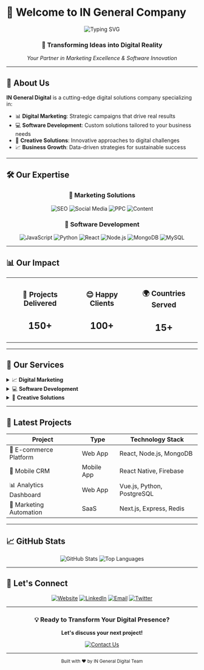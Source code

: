 # 🌟 Welcome to IN General Company

<div align="center">
  <img src="https://readme-typing-svg.herokuapp.com?font=Fira+Code&size=35&duration=3000&pause=1000&color=2F81F7&center=true&vCenter=true&width=600&lines=IN+General+Digital;Digital+Solutions+Experts;Marketing+%26+Software" alt="Typing SVG" />
</div>

<div align="center">
  <h3>🚀 Transforming Ideas into Digital Reality</h3>
  <p><em>Your Partner in Marketing Excellence & Software Innovation</em></p>
</div>

---

## 🎯 About Us

**IN General Digital** is a cutting-edge digital solutions company specializing in:

- 📊 **Digital Marketing**: Strategic campaigns that drive real results
- 💻 **Software Development**: Custom solutions tailored to your business needs
- 🎨 **Creative Solutions**: Innovative approaches to digital challenges
- 📈 **Business Growth**: Data-driven strategies for sustainable success

---

## 🛠️ Our Expertise

<div align="center">

### 💼 Marketing Solutions
![SEO](https://img.shields.io/badge/SEO-Optimization-green?style=for-the-badge&logo=google)
![Social Media](https://img.shields.io/badge/Social-Media-blue?style=for-the-badge&logo=facebook)
![PPC](https://img.shields.io/badge/PPC-Advertising-red?style=for-the-badge&logo=googleads)
![Content](https://img.shields.io/badge/Content-Marketing-orange?style=for-the-badge&logo=medium)

### 🔧 Software Development
![JavaScript](https://img.shields.io/badge/JavaScript-F7DF1E?style=for-the-badge&logo=javascript&logoColor=black)
![Python](https://img.shields.io/badge/Python-3776AB?style=for-the-badge&logo=python&logoColor=white)
![React](https://img.shields.io/badge/React-20232A?style=for-the-badge&logo=react&logoColor=61DAFB)
![Node.js](https://img.shields.io/badge/Node.js-43853D?style=for-the-badge&logo=node.js&logoColor=white)
![MongoDB](https://img.shields.io/badge/MongoDB-4EA94B?style=for-the-badge&logo=mongodb&logoColor=white)
![MySQL](https://img.shields.io/badge/MySQL-00000F?style=for-the-badge&logo=mysql&logoColor=white)

</div>

---

## 📊 Our Impact

<div align="center">
  <table>
    <tr>
      <td align="center">
        <h3>🎯 Projects Delivered</h3>
        <h2>150+</h2>
      </td>
      <td align="center">
        <h3>😊 Happy Clients</h3>
        <h2>100+</h2>
      </td>
      <td align="center">
        <h3>🌍 Countries Served</h3>
        <h2>15+</h2>
      </td>
    </tr>
  </table>
</div>

---

## 🌟 Our Services

<details>
<summary>📈 <strong>Digital Marketing</strong></summary>

- **SEO & SEM**: Boost your online visibility
- **Social Media Management**: Engage your audience effectively
- **Content Creation**: Compelling content that converts
- **Email Marketing**: Nurture leads and retain customers
- **Analytics & Reporting**: Data-driven insights for growth

</details>

<details>
<summary>💻 <strong>Software Development</strong></summary>

- **Web Applications**: Responsive, fast, and user-friendly
- **Mobile Apps**: iOS and Android development
- **E-commerce Solutions**: Complete online store setups
- **API Development**: Seamless integrations
- **Database Design**: Optimized data management

</details>

<details>
<summary>🎨 <strong>Creative Solutions</strong></summary>

- **UI/UX Design**: Beautiful and intuitive interfaces
- **Branding**: Complete brand identity packages
- **Graphic Design**: Visual content that stands out
- **Video Production**: Engaging multimedia content

</details>

---

## 🚀 Latest Projects

<div align="center">
  
| Project | Type | Technology Stack |
|---------|------|------------------|
| 🛒 E-commerce Platform | Web App | React, Node.js, MongoDB |
| 📱 Mobile CRM | Mobile App | React Native, Firebase |
| 📊 Analytics Dashboard | Web App | Vue.js, Python, PostgreSQL |
| 🎯 Marketing Automation | SaaS | Next.js, Express, Redis |

</div>

---

## 📈 GitHub Stats

<div align="center">
  <img src="https://github-readme-stats.vercel.app/api?username=YourGitHubUsername&show_icons=true&theme=tokyonight&hide_border=true" alt="GitHub Stats" />
  <img src="https://github-readme-stats.vercel.app/api/top-langs/?username=YourGitHubUsername&layout=compact&theme=tokyonight&hide_border=true" alt="Top Languages" />
</div>

---

## 🤝 Let's Connect

<div align="center">
  
[![Website](https://img.shields.io/badge/Website-000000?style=for-the-badge&logo=About.me&logoColor=white)](https://yourwebsite.com)
[![LinkedIn](https://img.shields.io/badge/LinkedIn-0077B5?style=for-the-badge&logo=linkedin&logoColor=white)](https://linkedin.com/company/in-general-digital)
[![Email](https://img.shields.io/badge/Email-D14836?style=for-the-badge&logo=gmail&logoColor=white)](mailto:contact@ingeneraldigital.com)
[![Twitter](https://img.shields.io/badge/Twitter-1DA1F2?style=for-the-badge&logo=twitter&logoColor=white)](https://twitter.com/ingeneraldigital)

</div>

---

<div align="center">
  
### 💡 Ready to Transform Your Digital Presence?

**Let's discuss your next project!**

<a href="mailto:contact@ingeneraldigital.com">
  <img src="https://img.shields.io/badge/Get%20In%20Touch-4285F4?style=for-the-badge&logo=gmail&logoColor=white" alt="Contact Us"/>
</a>

</div>

---

<div align="center">
  <sub>Built with ❤️ by IN General Digital Team</sub>
</div> 
